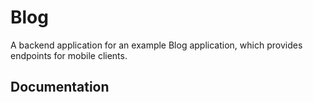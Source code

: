 # Blog

A backend application for an example Blog application, which provides endpoints for mobile clients.

## Documentation

